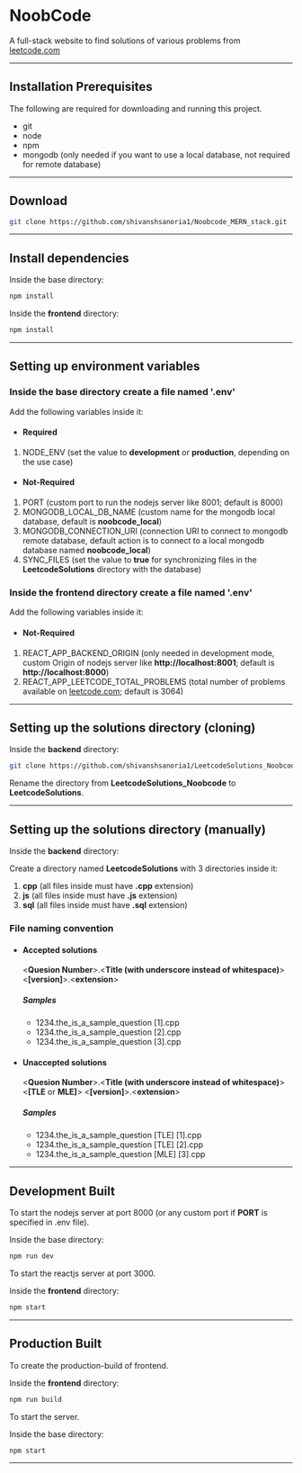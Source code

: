 # NoobCode
A full-stack website to find solutions of various problems from [leetcode.com](https://leetcode.com/problemset/ "leetcode")

---

## Installation Prerequisites
The following are required for downloading and running this project.
* git
* node
* npm
* mongodb (only needed if you want to use a local database, not required for remote database)

---

## Download
```bash
git clone https://github.com/shivanshsanoria1/Noobcode_MERN_stack.git
```

---

## Install dependencies

Inside the base directory:
```bash
npm install
```

Inside the **frontend** directory:
```bash
npm install
```

---

## Setting up environment variables

### Inside the base directory create a file named '.env'

Add the following variables inside it:
* #### Required
1. NODE_ENV (set the value to **development** or **production**, depending on the use case)
* #### Not-Required
1. PORT (custom port to run the nodejs server like 8001; default is 8000)
1. MONGODB_LOCAL_DB_NAME (custom name for the mongodb local database, default is **noobcode_local**)
1. MONGODB_CONNECTION_URI (connection URI to connect to mongodb remote database, default action is to connect to a local mongodb database named **noobcode_local**)
1. SYNC_FILES (set the value to **true** for synchronizing files in the **LeetcodeSolutions** directory with the database)


### Inside the **frontend** directory create a file named '.env'

Add the following variables inside it:
* #### Not-Required
1. REACT_APP_BACKEND_ORIGIN (only needed in development mode, custom Origin of nodejs server like **http://localhost:8001**; default is **http://localhost:8000**)
1. REACT_APP_LEETCODE_TOTAL_PROBLEMS (total number of problems available on [leetcode.com](https://leetcode.com/problemset/ "leetcode"); default is 3064)

---
## Setting up the solutions directory (cloning)
Inside the **backend** directory:
```bash
git clone https://github.com/shivanshsanoria1/LeetcodeSolutions_Noobcode.git
```
Rename the directory from **LeetcodeSolutions_Noobcode** to **LeetcodeSolutions**.

---
## Setting up the solutions directory (manually)
Inside the **backend** directory:

Create a directory named **LeetcodeSolutions** with 3 directories inside it:
1. **cpp** (all files inside must have **.cpp** extension)
2. **js** (all files inside must have **.js** extension)
3. **sql** (all files inside must have **.sql** extension)

### File naming convention

* #### Accepted solutions
  <**Quesion Number**>.<**Title (with underscore instead of whitespace)**> <**[version]**>.<**extension**>
  ##### Samples 
   * 1234.the_is_a_sample_question [1].cpp
   * 1234.the_is_a_sample_question [2].cpp
   * 1234.the_is_a_sample_question [3].cpp


* #### Unaccepted solutions
  <**Quesion Number**>.<**Title (with underscore instead of whitespace)**> <**[TLE** or   **MLE]**> <**[version]**>.<**extension**>

  ##### Samples
   * 1234.the_is_a_sample_question [TLE] [1].cpp
   * 1234.the_is_a_sample_question [TLE] [2].cpp
   * 1234.the_is_a_sample_question [MLE] [3].cpp
---

## Development Built

To start the nodejs server at port 8000 (or any custom port if **PORT** is specified in .env file).

Inside the base directory:
```bash
npm run dev
```

To start the reactjs server at port 3000.

Inside the **frontend** directory:
```bash
npm start
```

---

## Production Built
To create the production-build of frontend.

Inside the **frontend** directory:
```bash
npm run build
```

To start the server.

Inside the base directory:
```bash
npm start
```

---
